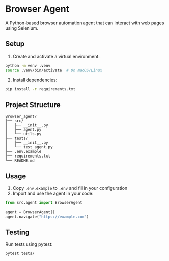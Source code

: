 # Browser Agent

A Python-based browser automation agent that can interact with web pages using Selenium.

## Setup

1. Create and activate a virtual environment:
```bash
python -m venv .venv
source .venv/bin/activate  # On macOS/Linux
```

2. Install dependencies:
```bash
pip install -r requirements.txt
```

## Project Structure

```
Browser_agent/
├── src/
│   ├── __init__.py
│   ├── agent.py
│   └── utils.py
├── tests/
│   ├── __init__.py
│   └── test_agent.py
├── .env.example
├── requirements.txt
└── README.md
```

## Usage

1. Copy `.env.example` to `.env` and fill in your configuration
2. Import and use the agent in your code:

```python
from src.agent import BrowserAgent

agent = BrowserAgent()
agent.navigate("https://example.com")
```

## Testing

Run tests using pytest:
```bash
pytest tests/
```